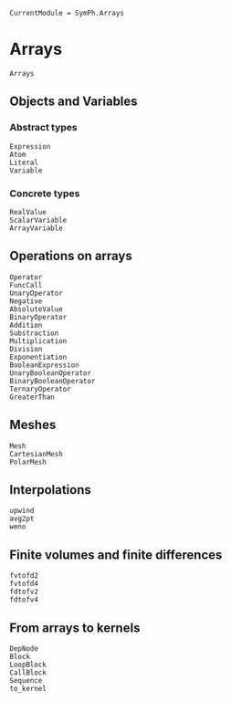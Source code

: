 ```@meta
CurrentModule = SymPh.Arrays
```

# Arrays
```@docs
Arrays
```

## Objects and Variables

### Abstract types
```@docs
Expression
Atom
Literal
Variable
```

### Concrete types
```@docs
RealValue
ScalarVariable
ArrayVariable
```

## Operations on arrays

```@docs
Operator
FuncCall
UnaryOperator
Negative
AbsoluteValue
BinaryOperator
Addition
Substraction
Multiplication
Division
Exponentiation
BooleanExpression
UnaryBooleanOperator
BinaryBooleanOperator
TernaryOperator
GreaterThan
```

## Meshes

```@docs
Mesh
CartesianMesh
PolarMesh
```

## Interpolations
```@docs
upwind
avg2pt
weno
```

## Finite volumes and finite differences
```@docs
fvtofd2
fvtofd4
fdtofv2
fdtofv4
```

## From arrays to kernels
```@docs
DepNode
Block
LoopBlock
CallBlock
Sequence
to_kernel
```
